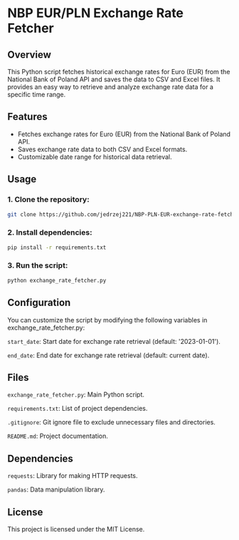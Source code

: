 # NBP EUR/PLN Exchange Rate Fetcher

## Overview

This Python script fetches historical exchange rates for Euro (EUR) from the National Bank of Poland API and saves the data to CSV and Excel files. It provides an easy way to retrieve and analyze exchange rate data for a specific time range.

## Features

- Fetches exchange rates for Euro (EUR) from the National Bank of Poland API.
- Saves exchange rate data to both CSV and Excel formats.
- Customizable date range for historical data retrieval.

## Usage

### 1. Clone the repository:

```bash
git clone https://github.com/jedrzej221/NBP-PLN-EUR-exchange-rate-fetcher.git
```
### 2. Install dependencies:
```bash
pip install -r requirements.txt
```
### 3. Run the script:
```bash
python exchange_rate_fetcher.py
```
## Configuration
You can customize the script by modifying the following variables in exchange_rate_fetcher.py:

`start_date`: Start date for exchange rate retrieval (default: '2023-01-01').

`end_date`: End date for exchange rate retrieval (default: current date).

## Files 

`exchange_rate_fetcher.py`: Main Python script.

`requirements.txt`: List of project dependencies.

`.gitignore`: Git ignore file to exclude unnecessary files and directories.

`README.md`: Project documentation.

## Dependencies

`requests`: Library for making HTTP requests.

`pandas`: Data manipulation library.

## License

This project is licensed under the MIT License.